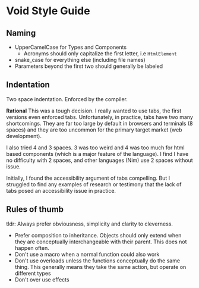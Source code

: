 # Void Style Guide

## Naming

- UpperCamelCase for Types and Components
  - Acronyms should only capitalize the first letter, i.e `HtmlElement`
- snake_case for everything else (including file names)
- Parameters beyond the first two should generally be labeled

## Indentation

Two space indentation. Enforced by the compiler.

**Rational**
This was a tough decision. I really wanted to use tabs, the
first versions even enforced tabs. Unfortunately, in practice,
tabs have two many shortcomings. They are far too large by
default in browsers and terminals (8 spaces) and they are too
uncommon for the primary target market (web development).

I also tried 4 and 3 spaces. 3 was too weird and 4 was too much for
html based components (which is a major feature of the language).
I find I have no difficulty with 2 spaces, and other languages (Nim)
use 2 spaces without issue.

Initially, I found the accessibility argument of tabs compelling. But
I struggled to find any examples of research or testimony that the lack
of tabs posed an accessibility issue in practice.

## Rules of thumb

tldr:
Always prefer obviousness, simplicity and clarity to cleverness.

- Prefer composition to inheritance. Objects should only extend when they
  are conceptually interchangeable with their parent. This does not happen
  often.
- Don't use a macro when a normal function could also work
- Don't use overloads unless the functions conceptually do the same thing.
  This generally means they take the same action, but operate on different types
- Don't over use effects
